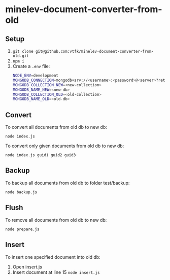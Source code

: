 # minelev-document-converter-from-old

## Setup

1. `git clone git@github.com:vtfk/minelev-document-converter-from-old.git`
1. `npm i`
1. Create a `.env` file:
    ```bash
    NODE_ENV=development
    MONGODB_CONNECTION=mongodb+srv://<username>:<password>@<server>?retryWrites=true&w=majority
    MONGODB_COLLECTION_NEW=<new-collection>
    MONGODB_NAME_NEW=<new-db>
    MONGODB_COLLECTION_OLD=<old-collection>
    MONGODB_NAME_OLD=<old-db>
    ```

## Convert

To convert all documents from old db to new db:

`node index.js`

To convert only given documents from old db to new db:

`node index.js guid1 guid2 guid3`

## Backup

To backup all documents from old db to folder test/backup:

`node backup.js`

## Flush

To remove all documents from old db to new db:

`node prepare.js` 

## Insert

To insert one specified document into old db:

1. Open insert.js
1. Insert document at line 15
`node insert.js`
